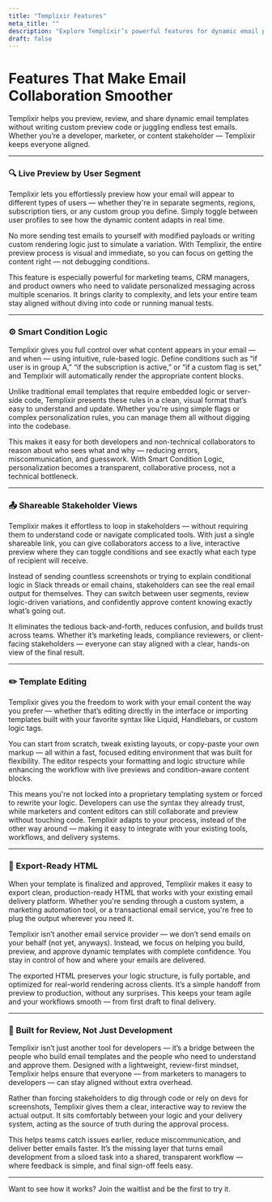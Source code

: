 ```yaml
---
title: "Templixir Features"
meta_title: ""
description: "Explore Templixir’s powerful features for dynamic email previewing, condition-based content control, and seamless collaboration. Share real-time views with stakeholders and streamline your email approval workflow."
draft: false
---
```


# Features That Make Email Collaboration Smoother

Templixir helps you preview, review, and share dynamic email templates without writing custom preview code or juggling endless test emails. Whether you’re a developer, marketer, or content stakeholder — Templixir keeps everyone aligned.

<hr>

### 🔍 Live Preview by User Segment

Templixir lets you effortlessly preview how your email will appear to different types of users — whether they're in separate segments, regions, subscription tiers, or any custom group you define. Simply toggle between user profiles to see how the dynamic content adapts in real time.

No more sending test emails to yourself with modified payloads or writing custom rendering logic just to simulate a variation. With Templixir, the entire preview process is visual and immediate, so you can focus on getting the content right — not debugging conditions.

This feature is especially powerful for marketing teams, CRM managers, and product owners who need to validate personalized messaging across multiple scenarios. It brings clarity to complexity, and lets your entire team stay aligned without diving into code or running manual tests.

<hr>

### ⚙️ Smart Condition Logic

Templixir gives you full control over what content appears in your email — and when — using intuitive, rule-based logic. Define conditions such as “if user is in group A,” “if the subscription is active,” or “if a custom flag is set,” and Templixir will automatically render the appropriate content blocks.

Unlike traditional email templates that require embedded logic or server-side code, Templixir presents these rules in a clean, visual format that’s easy to understand and update. Whether you're using simple flags or complex personalization rules, you can manage them all without digging into the codebase.

This makes it easy for both developers and non-technical collaborators to reason about who sees what and why — reducing errors, miscommunication, and guesswork. With Smart Condition Logic, personalization becomes a transparent, collaborative process, not a technical bottleneck.

<hr>

### 📤 Shareable Stakeholder Views

Templixir makes it effortless to loop in stakeholders — without requiring them to understand code or navigate complicated tools. With just a single shareable link, you can give collaborators access to a live, interactive preview where they can toggle conditions and see exactly what each type of recipient will receive.

Instead of sending countless screenshots or trying to explain conditional logic in Slack threads or email chains, stakeholders can see the real email output for themselves. They can switch between user segments, review logic-driven variations, and confidently approve content knowing exactly what’s going out.

It eliminates the tedious back-and-forth, reduces confusion, and builds trust across teams. Whether it’s marketing leads, compliance reviewers, or client-facing stakeholders — everyone can stay aligned with a clear, hands-on view of the final result.

<hr>

### ✏️ Template Editing

Templixir gives you the freedom to work with your email content the way you prefer — whether that’s editing directly in the interface or importing templates built with your favorite syntax like Liquid, Handlebars, or custom logic tags.

You can start from scratch, tweak existing layouts, or copy-paste your own markup — all within a fast, focused editing environment that was built for flexibility. The editor respects your formatting and logic structure while enhancing the workflow with live previews and condition-aware content blocks.

This means you're not locked into a proprietary templating system or forced to rewrite your logic. Developers can use the syntax they already trust, while marketers and content editors can still collaborate and preview without touching code. Templixir adapts to your process, instead of the other way around — making it easy to integrate with your existing tools, workflows, and delivery systems.

<hr>

### 🔄 Export-Ready HTML

When your template is finalized and approved, Templixir makes it easy to export clean, production-ready HTML that works with your existing email delivery platform. Whether you're sending through a custom system, a marketing automation tool, or a transactional email service, you're free to plug the output wherever you need it.

Templixir isn’t another email service provider — we don’t send emails on your behalf (not yet, anyways). Instead, we focus on helping you build, preview, and approve dynamic templates with complete confidence. You stay in control of how and where your emails are delivered.

The exported HTML preserves your logic structure, is fully portable, and optimized for real-world rendering across clients. It’s a simple handoff from preview to production, without any surprises. This keeps your team agile and your workflows smooth — from first draft to final delivery.

<hr>

### 🧪 Built for Review, Not Just Development

Templixir isn’t just another tool for developers — it’s a bridge between the people who build email templates and the people who need to understand and approve them. Designed with a lightweight, review-first mindset, Templixir helps ensure that everyone — from marketers to managers to developers — can stay aligned without extra overhead.

Rather than forcing stakeholders to dig through code or rely on devs for screenshots, Templixir gives them a clear, interactive way to review the actual output. It sits comfortably between your logic and your delivery system, acting as the source of truth during the approval process.

This helps teams catch issues earlier, reduce miscommunication, and deliver better emails faster. It’s the missing layer that turns email development from a siloed task into a shared, transparent workflow — where feedback is simple, and final sign-off feels easy.

<hr>

Want to see how it works? Join the waitlist and be the first to try it.
